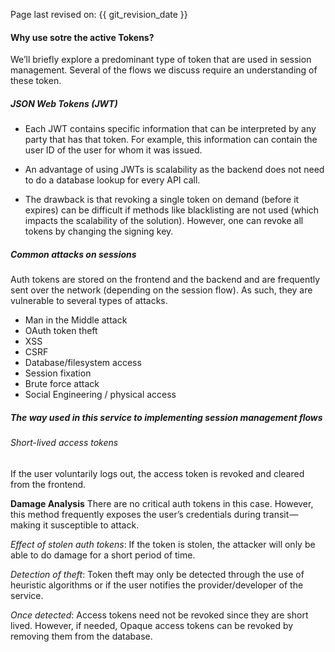 Page last revised on: {{ git_revision_date }}

#### Why use sotre the active Tokens?

We’ll briefly explore a predominant type of token that are used in session management. Several of the flows we discuss require an understanding of these token.

##### JSON Web Tokens (JWT)

* Each JWT contains specific information that can be interpreted by any party that has that token. For example, this information can contain the user ID of the user for whom it was issued.

* An advantage of using JWTs is scalability as the backend does not need to do a database lookup for every API call.

* The drawback is that revoking a single token on demand (before it expires) can be difficult if methods like blacklisting are not used (which impacts the scalability of the solution). However, one can revoke all tokens by changing the signing key.

##### Common attacks on sessions

Auth tokens are stored on the frontend and the backend and are frequently sent over the network (depending on the session flow). As such, they are vulnerable to several types of attacks.

* Man in the Middle attack
* OAuth token theft
* XSS
* CSRF
* Database/filesystem access
* Session fixation
* Brute force attack
* Social Engineering / physical access

##### The way used in this service to implementing session management flows

###### Short-lived access tokens

If the user voluntarily logs out, the access token is revoked and cleared from the frontend.

**Damage Analysis**
There are no critical auth tokens in this case. However, this method frequently exposes the user’s credentials during transit — making it susceptible to attack.

*Effect of stolen auth tokens*:
If the token is stolen, the attacker will only be able to do damage for a short period of time.

*Detection of theft*:
Token theft may only be detected through the use of heuristic algorithms or if the user notifies the provider/developer of the service.

*Once detected*:
Access tokens need not be revoked since they are short lived. However, if needed, Opaque access tokens can be revoked by removing them from the database.